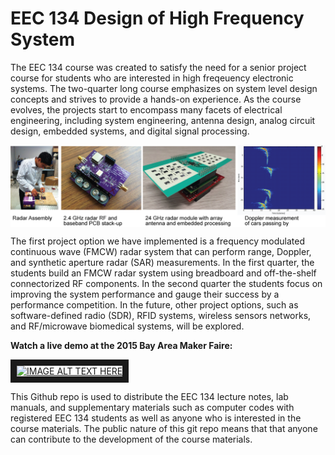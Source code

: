 EEC 134 Design of High Frequency System
======

The EEC 134 course was created to satisfy the need for a senior project course for students who are interested in high freqeuency electronic systems. The two-quarter long course emphasizes on system level design concepts and strives to provide a hands-on experience. As the course evolves, the projects start to encompass many facets of electrical engineering, including system engineering, antenna design, analog circuit design, embedded systems, and digital signal processing. 

<img align="center" src="images/eec134-frontpage.png">

The first project option we have implemented is a frequency modulated continuous wave (FMCW) radar system that can perform range, Doppler, and synthetic aperture radar (SAR) measurements. In the first quarter, the students build an FMCW radar system using breadboard and off-the-shelf connectorized RF components. In the second quarter the students focus on improving the system performance and gauge their success by a performance competition. In the future, other project options, such as software-defined radio (SDR), RFID systems, wireless sensors networks, and RF/microwave biomedical systems, will be explored.

**Watch a live demo at the 2015 Bay Area Maker Faire:**

<a href="http://www.youtube.com/watch?feature=player_embedded&v=nHDUjJCvMVo
" target="_blank"><img src="http://img.youtube.com/vi/nHDUjJCvMVo/0.jpg" 
alt="IMAGE ALT TEXT HERE" align="center" width="240" height="180" border="10" /></a>

This Github repo is used to distribute the EEC 134 lecture notes, lab manuals, and supplementary materials such as computer codes with registered EEC 134 students as well as anyone who is interested in the course materials. The public nature of this git repo means that that anyone can contribute to the development of the course materials. 


